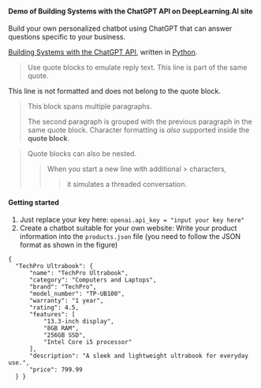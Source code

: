 #### Demo of Building Systems with the ChatGPT API on DeepLearning.AI site

Build your own personalized chatbot using ChatGPT that can answer questions specific to your business.


[Building Systems with the ChatGPT API](https://learn.deeplearning.ai/chatgpt-building-system/lesson/1/introduction), written in
[Python](https://www.python.org/).

> Use quote blocks to emulate reply text.
> This line is part of the same quote.

This line is not formatted and does not belong to the quote block.

> This block spans multiple paragraphs.
>
> The second paragraph is grouped with the previous paragraph in the same quote block.
> Character formatting is _also_ supported inside the **quote block**.

> Quote blocks can also be nested.
>> When you start a new line with additional > characters,
>>> it simulates a threaded conversation.

#### Getting started

1. Just replace your key here: `` openai.api_key = "input your key here" ``
2. Create a chatbot suitable for your own website: Write your product information into the ``products.json`` file (you need to follow the JSON format as shown in the figure) 
  ```
  {
    "TechPro Ultrabook": {
        "name": "TechPro Ultrabook",
        "category": "Computers and Laptops",
        "brand": "TechPro",
        "model_number": "TP-UB100",
        "warranty": "1 year",
        "rating": 4.5,
        "features": [
            "13.3-inch display",
            "8GB RAM",
            "256GB SSD",
            "Intel Core i5 processor"
        ],
        "description": "A sleek and lightweight ultrabook for everyday use.",
        "price": 799.99
    } }
  ```





